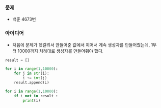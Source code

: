 ### 문제
* 백준 4673번

### 아이디어
* 처음에 문제가 헷갈려서 만들어준 값에서 이어서 계속 생성자를 만들어줬는데, 1부터 10000까지 차례대로 생성자를 만들어줘야 했다.


```python
result = []

for i in range(1,10000):
    for j in str(i):
        i += int(j)
    result.append(i)

for i in range(1,10000):
    if i not in result :
        print(i)

```
